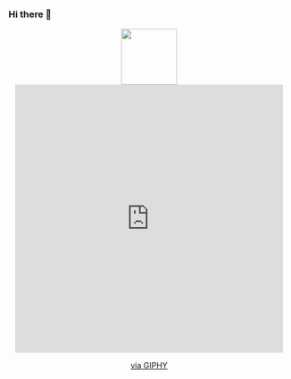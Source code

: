 ### Hi there 👋

<!--
**alaa-adoos/alaa-adoos** is a ✨ _special_ ✨ repository because its `README.md` (this file) appears on your GitHub profile.

Here are some ideas to get you started:

- 🔭 I’m currently working on ...
- 🌱 I’m currently learning ...
- 👯 I’m looking to collaborate on ...
- 🤔 I’m looking for help with ...
- 💬 Ask me about ...
- 📫 How to reach me: ...
- 😄 Pronouns: ...
- ⚡ Fun fact: ...
-->

<div id="header" align="center">
  <img src="https://media.giphy.com/media/M9gbBd9nbDrOTu1Mqx/giphy.gif" width="100"/>
  <iframe src="https://giphy.com/embed/1ynCEtlgMPAeNAqdnu" width="480" height="480" frameBorder="0" class="giphy-embed" allowFullScreen></iframe><p><a href="https://giphy.com/stickers/ciscoengemojis-security-1ynCEtlgMPAeNAqdnu">via GIPHY</a></p>
</div>
